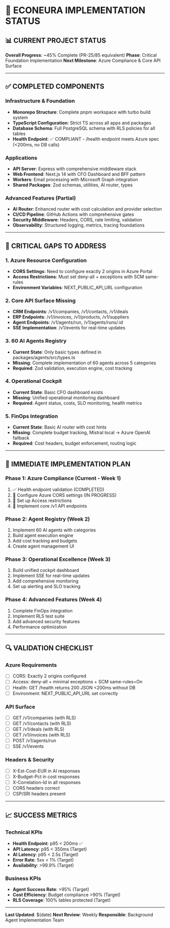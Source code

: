 # 🚀 ECONEURA IMPLEMENTATION STATUS

## 📊 CURRENT PROJECT STATUS

**Overall Progress**: ~45% Complete (PR-25/85 equivalent)
**Phase**: Critical Foundation Implementation
**Next Milestone**: Azure Compliance & Core API Surface

---

## ✅ **COMPLETED COMPONENTS**

### Infrastructure & Foundation
- **Monorepo Structure**: Complete pnpm workspace with turbo build system
- **TypeScript Configuration**: Strict TS across all apps and packages
- **Database Schema**: Full PostgreSQL schema with RLS policies for all tables
- **Health Endpoint**: ✅ COMPLIANT - /health endpoint meets Azure spec (<200ms, no DB calls)

### Applications
- **API Server**: Express with comprehensive middleware stack
- **Web Frontend**: Next.js 14 with CFO Dashboard and BFF pattern
- **Workers**: Email processing with Microsoft Graph integration
- **Shared Packages**: Zod schemas, utilities, AI router, types

### Advanced Features (Partial)
- **AI Router**: Enhanced router with cost calculation and provider selection
- **CI/CD Pipeline**: GitHub Actions with comprehensive gates
- **Security Middleware**: Headers, CORS, rate limiting, validation
- **Observability**: Structured logging, metrics, tracing foundations

---

## 🔴 **CRITICAL GAPS TO ADDRESS**

### 1. Azure Resource Configuration
- **CORS Settings**: Need to configure exactly 2 origins in Azure Portal
- **Access Restrictions**: Must set deny-all + exceptions with SCM same-rules
- **Environment Variables**: NEXT_PUBLIC_API_URL configuration

### 2. Core API Surface Missing
- **CRM Endpoints**: /v1/companies, /v1/contacts, /v1/deals
- **ERP Endpoints**: /v1/invoices, /v1/products, /v1/suppliers
- **Agent Endpoints**: /v1/agents/run, /v1/agents/runs/:id
- **SSE Implementation**: /v1/events for real-time updates

### 3. 60 AI Agents Registry
- **Current State**: Only basic types defined in packages/agents/src/types.ts
- **Missing**: Complete implementation of 60 agents across 5 categories
- **Required**: Zod validation, execution engine, cost tracking

### 4. Operational Cockpit
- **Current State**: Basic CFO dashboard exists
- **Missing**: Unified operational monitoring dashboard
- **Required**: Agent status, costs, SLO monitoring, health metrics

### 5. FinOps Integration
- **Current State**: Basic AI router with cost hints
- **Missing**: Complete budget tracking, Mistral local → Azure OpenAI fallback
- **Required**: Cost headers, budget enforcement, routing logic

---

## 🎯 **IMMEDIATE IMPLEMENTATION PLAN**

### Phase 1: Azure Compliance (Current - Week 1)
1. ✅ Health endpoint validation (COMPLETED)
2. 🔄 Configure Azure CORS settings (IN PROGRESS)
3. 🔄 Set up Access restrictions
4. 🔄 Implement core /v1 API endpoints

### Phase 2: Agent Registry (Week 2)
1. Implement 60 AI agents with categories
2. Build agent execution engine
3. Add cost tracking and budgets
4. Create agent management UI

### Phase 3: Operational Excellence (Week 3)
1. Build unified cockpit dashboard
2. Implement SSE for real-time updates
3. Add comprehensive monitoring
4. Set up alerting and SLO tracking

### Phase 4: Advanced Features (Week 4)
1. Complete FinOps integration
2. Implement RLS test suite
3. Add advanced security features
4. Performance optimization

---

## 🔍 **VALIDATION CHECKLIST**

### Azure Requirements
- [ ] CORS: Exactly 2 origins configured
- [ ] Access: deny-all + minimal exceptions + SCM same-rules=On
- [ ] Health: GET /health returns 200 JSON <200ms without DB
- [ ] Environment: NEXT_PUBLIC_API_URL set correctly

### API Surface
- [ ] GET /v1/companies (with RLS)
- [ ] GET /v1/contacts (with RLS)
- [ ] GET /v1/deals (with RLS)
- [ ] GET /v1/invoices (with RLS)
- [ ] POST /v1/agents/run
- [ ] SSE /v1/events

### Headers & Security
- [ ] X-Est-Cost-EUR in AI responses
- [ ] X-Budget-Pct in cost responses
- [ ] X-Correlation-Id in all responses
- [ ] CORS headers correct
- [ ] CSP/SRI headers present

---

## 📈 **SUCCESS METRICS**

### Technical KPIs
- **Health Endpoint**: p95 < 200ms ✅
- **API Latency**: p95 < 350ms (Target)
- **AI Latency**: p95 < 2.5s (Target)
- **Error Rate**: 5xx < 1% (Target)
- **Availability**: >99.9% (Target)

### Business KPIs
- **Agent Success Rate**: >95% (Target)
- **Cost Efficiency**: Budget compliance >90% (Target)
- **RLS Coverage**: 100% tables protected (Target)

---

**Last Updated**: $(date)
**Next Review**: Weekly
**Responsible**: Background Agent Implementation Team
